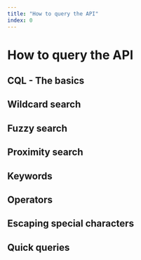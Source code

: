 ```yaml
---
title: "How to query the API"
index: 0
---
```


# How to query the API

## CQL - The basics

## Wildcard search

## Fuzzy search

## Proximity search

## Keywords

## Operators

## Escaping special characters

## Quick queries
